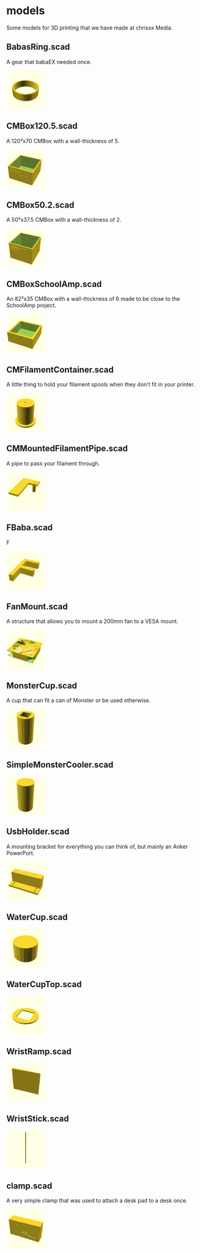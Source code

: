 # models

Some models for 3D printing that we have made at chrissx Media.

## BabasRing.scad

A gear that babaEX needed once.

<img width=100px height=100px src=BabasRing.png />

## CMBox120.5.scad

A 120²x70 CMBox with a wall-thickness of 5.

<img width=100px height=100px src=CMBox120.5.png />

## CMBox50.2.scad

A 50²x37.5 CMBox with a wall-thickness of 2.

<img width=100px height=100px src=CMBox50.2.png />

## CMBoxSchoolAmp.scad

An 82²x35 CMBox with a wall-thickness of 6
made to be close to the SchoolAmp project.

<img width=100px height=100px src=CMBoxSchoolAmp.png />

## CMFilamentContainer.scad

A little thing to hold your filament spools
when they don't fit in your printer.

<img width=100px height=100px src=CMFilamentContainer.png />

## CMMountedFilamentPipe.scad

A pipe to pass your filament through.

<img width=100px height=100px src=CMMountedFilamentPipe.png />

## FBaba.scad

F

<img width=100px height=100px src=FBaba.png />

## FanMount.scad

A structure that allows you to mount a 200mm fan to a VESA mount.

<img width=100px height=100px src=FanMount.png />

## MonsterCup.scad

A cup that can fit a can of Monster or be used otherwise.

<img width=100px height=100px src=MonsterCup.png />

## SimpleMonsterCooler.scad



<img width=100px height=100px src=SimpleMonsterCooler.png />

## UsbHolder.scad

A mounting bracket for everything you can think of,
but mainly an Anker PowerPort.

<img width=100px height=100px src=UsbHolder.png />

## WaterCup.scad



<img width=100px height=100px src=WaterCup.png />

## WaterCupTop.scad



<img width=100px height=100px src=WaterCupTop.png />

## WristRamp.scad



<img width=100px height=100px src=WristRamp.png />

## WristStick.scad



<img width=100px height=100px src=WristStick.png />

## clamp.scad

A very simple clamp that was used to attach a desk pad to a desk once.

<img width=100px height=100px src=clamp.png />
